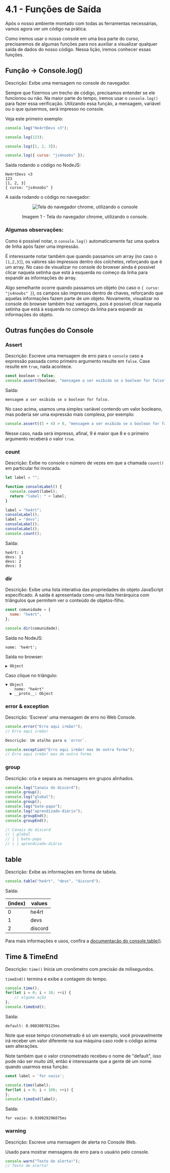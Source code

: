 # 4.1 - Funções de Saída

Após o nosso ambiente montado com todas as ferramentas necessárias, vamos agora ver um código na prática.

Como iremos usar o nosso console em uma boa parte do curso, precisaremos de algumas funções para nos auxiliar a visualizar qualquer saída de dados do nosso código. Nessa lição, iremos conhecer essas funções.

## Função -> Console.log()

Descrição: Exibe uma mensagem no console do navegador.

Sempre que fizermos um trecho de código, precisamos entender se ele funcionou ou não.
Na maior parte do tempo, iremos usar o `console.log()` para fazer essa verificação.
Utilizando essa função, a mensagem, variável ou o que quisermos, será impresso no console.

Veja este primeiro exemplo:

```js
console.log("He4rtDevs <3");

console.log(123);

console.log([1, 2, 3]);

console.log({ curso: "js4noobs" });
```

Saída rodando o código no NodeJS:

```
He4rtDevs <3
123
[1, 2, 3]
{ curso: "js4noobs" }
```

A saida rodando o código no navegador:

<p align="center">
  <img src="../assets/3-1-saida-exemplo.png" alt="Tela do navegador chrome, utilizando o console" />
</p>
<center>
  Imagem 1 - Tela do navegador chrome, utilizando o console.
</center>

### Algumas observações:

Como é possível notar, o `console.log()` automaticamente faz uma quebra de linha após fazer uma impressão.

É interessante notar também que quando passamos um array (no caso o `[1,2,3]`), os valores são impressos dentro dos colchetes, reforçando que é um array. No caso de visualizar no console do browser ainda é possível clicar naquela setinha que está à esquerda no começo da linha para expandir as informações do array.

Algo semelhante ocorre quando passamos um objeto (no caso o `{ curso: "js4noobs" }`), os campos são impressos dentro de chaves, reforçando que aquelas informações fazem parte de um objeto. Novamente, visualizar no console do browser também traz vantagens, pois é possível clicar naquela setinha que está à esquerda no começo da linha para expandir as informações do objeto.

## Outras funções do Console

### Assert

Descrição: Escreve uma mensagem de erro para o `console` caso a expressão passada como primeiro argumento resulte em `false`. Case resulte em `true`, nada acontece.

```js
const boolean = false;
console.assert(boolean, "mensagem a ser exibida se o boolean for falso");
```
Saída:

```
mensagem a ser exibida se o boolean for falso.
```

No caso acima, usamos uma simples variável contendo um valor booleano, mas poderia ser uma expressão mais complexa, por exemplo:

```js
console.assert((5 + 4) > 8, "mensagem a ser exibida se o boolean for falso");
```

Nesse caso, nada será impresso, afinal, 9 é maior que 8 e o primeiro argumento receberá o valor `true`.

### count

Descrição: Exibe no console o número de vezes em que a chamada `count()` em particular foi invocada.

```js
let label = "";

function consoleLabel() {
  console.count(label);
  return "label: " + label;
}

label = "he4rt";
consoleLabel();
label = "devs";
consoleLabel();
consoleLabel();
console.count();
```

Saída:

```
he4rt: 1
devs: 1
devs: 2
devs: 3
```

### dir

Descrição: Exibe uma lista interativa das propriedades do objeto JavaScript especificado. A saída é apresentada como uma lista hierárquica com triângulos que permitem ver o conteúdo de objetos-filho.

```javascript
const comunidade = {
  nome: "he4rt",
};

console.dir(comunidade);
```

Saída no NodeJS:

```
nome: 'he4rt';
```

Saída no browser:

```
▶ Object
```

Caso clique no triângulo:

```
▼ Object
    nome: "he4rt"
  ▶ __proto__: Object

```

### error & exception

Descrição: 'Escreve' uma mensagem de erro no Web Console.

```js
console.error("Erro aqui irmão!");
// Erro aqui irmão!

Descrição: Um atalho para o `error`.

console.exception("Erro aqui irmão! mas de outra forma");
// Erro aqui irmão! mas de outra forma
```

### group

Descrição: cria e separa as mensagens em grupos alinhados.

```js
console.log("Canais do discord");
console.group();
console.log("global");
console.group();
console.log("bate-papo");
console.log("aprendizado-diário");
console.groupEnd();
console.groupEnd();

// Canais do discord
// | global
// | | bate-papo
// | | aprendizado-diário
```

## table

Descrição: Exibe as informações em forma de tabela.

```js
console.table("he4rt", "devs", "discord");
```

Saída:

| (index) | values  |
| ------- | ------- |
| 0       | he4rt   |
| 1       | devs    |
| 2       | discord |

Para mais informações e usos, confira a [documentação do console.table()](https://developer.mozilla.org/pt-BR/docs/Web/API/Console/table).

## Time & TimeEnd

Descrição:
`time()` Inicia um cronômetro com precisão de milisegundos.

`timeEnd()` termina e exibe a contagem do tempo.

```js
console.time();
for(let i = 0; i < 10; ++i) {
    // alguma ação
};
console.timeEnd();
```

Saída:

```
default: 0.00830078125ms
```

Note que esse tempo cronometrado é só um exemplo, você provavelmente irá receber um valor diferente na sua máquina caso rode o código acima sem alterações.

Note também que o valor cronometrado recebeu o nome de "default", isso pode não ser muito útil, então é interessante que a gente dê um nome quando usarmos essa função:

```js
const label = 'for vazio';

console.time(label);
for(let i = 0; i < 100; ++i) {
};
console.timeEnd(label);
```

Saída:

```
for vazio: 0.030029296875ms
```

### warning

Descrição: Escreve uma mensagem de alerta no Console Web.

Usado para mostrar mensagens de erro para o usuário pelo console.

```javascript
console.warn("Texto de alerta!");
// Texto de alerta!
```
